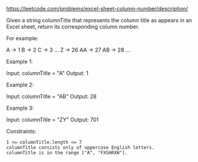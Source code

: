 https://leetcode.com/problems/excel-sheet-column-number/description/

Given a string columnTitle that represents the column title as appears in an Excel sheet, return its corresponding column number.

For example:

A -> 1
B -> 2
C -> 3
...
Z -> 26
AA -> 27
AB -> 28 
...

 

Example 1:

Input: columnTitle = "A"
Output: 1

Example 2:

Input: columnTitle = "AB"
Output: 28

Example 3:

Input: columnTitle = "ZY"
Output: 701

 

Constraints:

    1 <= columnTitle.length <= 7
    columnTitle consists only of uppercase English letters.
    columnTitle is in the range ["A", "FXSHRXW"].

